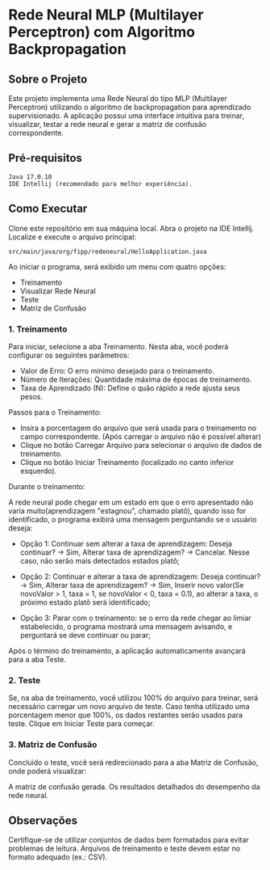 # Rede Neural MLP (Multilayer Perceptron) com Algoritmo Backpropagation
## Sobre o Projeto
Este projeto implementa uma Rede Neural do tipo MLP (Multilayer Perceptron) utilizando o algoritmo de backpropagation para aprendizado supervisionado. A aplicação possui uma interface intuitiva para treinar, visualizar, testar a rede neural e gerar a matriz de confusão correspondente.

## Pré-requisitos
    Java 17.0.10
    IDE Intellij (recomendado para melhor experiência).
## Como Executar
Clone este repositório em sua máquina local.
Abra o projeto na IDE Intellij.
Localize e execute o arquivo principal:

    src/main/java/org/fipp/redeneural/HelloApplication.java

Ao iniciar o programa, será exibido um menu com quatro opções:

* Treinamento
* Visualizar Rede Neural
* Teste
* Matriz de Confusão

### 1. Treinamento
Para iniciar, selecione a aba Treinamento. Nesta aba, você poderá configurar os seguintes parâmetros:
* Valor de Erro: O erro mínimo desejado para o treinamento.
* Número de Iterações: Quantidade máxima de épocas de treinamento.
* Taxa de Aprendizado (N): Define o quão rápido a rede ajusta seus pesos.

Passos para o Treinamento:
* Insira a porcentagem do arquivo que será usada para o treinamento no campo correspondente. (Após carregar o arquivo não é possível alterar)
* Clique no botão Carregar Arquivo para selecionar o arquivo de dados de treinamento.
* Clique no botão Iniciar Treinamento (localizado no canto inferior esquerdo).

Durante o treinamento:

A rede neural pode chegar em um estado em que o erro apresentado não varia muito(aprendizagem "estagnou", chamado platô), quando isso for identificado, o programa exibirá uma mensagem perguntando se o usuário deseja:
* Opção 1: Continuar sem alterar a taxa de aprendizagem: Deseja continuar? -> Sim, Alterar taxa de aprendizagem? -> Cancelar. Nesse caso, não serão mais detectados estados platô;

* Opção 2: Continuar e alterar a taxa de aprendizagem: Deseja continuar? -> Sim, Alterar taxa de aprendizagem? -> Sim, Inserir novo valor(Se novoValor > 1, taxa = 1, se novoValor < 0, taxa = 0.1), ao alterar a taxa, o próximo estado platô será identificado;

* Opção 3: Parar com o treinamento: se o erro da rede chegar ao limiar estabelecido, o programa mostrará uma mensagem avisando, e perguntará se deve continuar ou parar;

Após o término do treinamento, a aplicação automaticamente avançará para a aba Teste.

### 2. Teste
Se, na aba de treinamento, você utilizou 100% do arquivo para treinar, será necessário carregar um novo arquivo de teste.
Caso tenha utilizado uma porcentagem menor que 100%, os dados restantes serão usados para teste.
Clique em Iniciar Teste para começar.

### 3. Matriz de Confusão
Concluído o teste, você será redirecionado para a aba Matriz de Confusão, onde poderá visualizar:

A matriz de confusão gerada.
Os resultados detalhados do desempenho da rede neural.

## Observações
Certifique-se de utilizar conjuntos de dados bem formatados para evitar problemas de leitura.
Arquivos de treinamento e teste devem estar no formato adequado (ex.: CSV).
